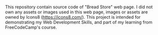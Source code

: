 This repository contain source code of "Bread Store" web page. I did not own any assets or images used in this web page, 
images or assets are owned by Icons8 (https://icons8.com/). This project is intended for demonstrating my Web Development Skills, 
and part of my learning from FreeCodeCamp's course.
